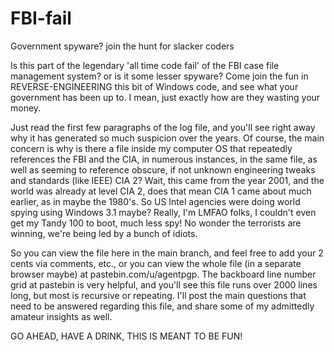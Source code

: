 # FBI-fail
Government spyware? join the hunt for slacker coders

Is this part of the legendary 'all time code fail' of the FBI case file management system? or is it some lesser spyware? Come join the fun in REVERSE-ENGINEERING this bit of Windows code, and see what your government has been up to. I mean, just exactly how are they wasting your money.

   Just read the first few paragraphs of the log file, and you'll see right away why it has generated so much suspicion over the years. Of course, the main concern is why is there a file inside my computer OS that repeatedly references the FBI and the CIA, in numerous instances, in the same file, as well as seeming to reference obscure, if not unknown engineering tweaks and standards (like IEEE) CIA 2? Wait, this came from the year 2001, and the world was already at level CIA 2, does that mean CIA 1 came about much earlier, as in maybe the 1980's. So US Intel agencies were doing world spying using Windows 3.1 maybe? Really, I'm LMFAO folks, I couldn't even get my Tandy 100 to boot, much less spy! No wonder the terrorists are winning, we're being led by a bunch of idiots.
   
   So you can view the file here in the main branch, and feel free to add your 2 cents via comments, etc., or you can view the whole file (in a separate browser maybe) at pastebin.com/u/agentpgp. The backboard line number grid at pastebin is very helpful, and you'll see this file runs over 2000 lines long, but most is recursive or repeating. I'll post the main questions that need to be answered regarding this file, and share some of my admittedly amateur insights as well.
   
   GO AHEAD, HAVE A DRINK, THIS IS MEANT TO BE FUN!
